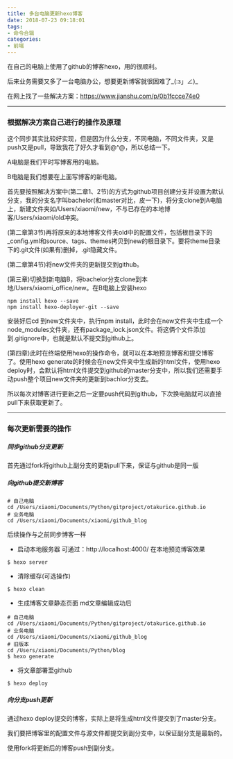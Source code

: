 ```yaml
---
title: 多台电脑更新hexo博客
date: 2018-07-23 09:18:01
tags:
- 命令合辑
categories:
- 前端
---
```

在自己的电脑上使用了github的博客hexo，用的很顺利。

后来业务需要又多了一台电脑办公，想要更新博客就很困难了_(:з」∠)_

在网上找了一些解决方案：https://www.jianshu.com/p/0b1fccce74e0

****
### 根据解决方案自己进行的操作及原理
这个同步其实比较好实现，但是因为什么分支，不同电脑，不同文件夹，又是push又是pull，导致我花了好久才看到@^@，所以总结一下。

A电脑是我们平时写博客用的电脑。

B电脑是我们想要在上面写博客的新电脑。

首先要按照解决方案中(第二章1、2节)的方式为github项目创建分支并设置为默认分支，我的分支名字叫bachelor(和master对比，皮一下)，将分支clone到A电脑上，新建文件夹如/Users/xiaomi/new，不与已存在的本地博客/Users/xiaomi/old冲突。

(第二章第3节)再将原来的本地博客文件夹old中的配置文件，包括根目录下的_config.yml和source、tags、themes拷贝到new的根目录下。要将theme目录下的.git文件(如果有)删掉，.git隐藏文件。

(第二章第4节)将new文件夹的更新提交到github。

(第三章)切换到新电脑B，将bachelor分支clone到本地/Users/xiaomi_office/new。在B电脑上安装hexo
```
npm install hexo --save
npm install hexo-deployer-git --save
```
安装好后cd 到new文件夹中，执行npm install，此时会在new文件夹中生成一个node_modules文件夹，还有package_lock.json文件。将这俩个文件添加到.gitignore中，也就是默认不提交到github上。

(第四章)此时在终端使用hexo的操作命令，就可以在本地预览博客和提交博客了。使用hexo generate的时候会在new文件夹中生成新的html文件，使用hexo deploy时，会默认将html文件提交到github的master分支中，所以我们还需要手动push整个项目new文件夹的更新到bachlor分支去。

所以每次对博客进行更新之后一定要push代码到github，下次换电脑就可以直接pull下来获取更新了。

****

### 每次更新需要的操作
##### 同步github分支更新
首先通过fork将github上副分支的更新pull下来，保证与github是同一版

##### 向github提交新博客
```
# 自己电脑
cd /Users/xiaomi/Documents/Python/gitproject/otakurice.github.io
# 业务电脑
cd /Users/xiaomi/Documents/xiaomi/github_blog
```

后续操作与之前同步博客一样
- 启动本地服务器
可通过：http://localhost:4000/ 在本地预览博客效果
```
$ hexo server
```

- 清除缓存(可选操作)
```
$ hexo clean
```

- 生成博客文章静态页面
md文章编辑成功后
```
# 自己电脑
cd /Users/xiaomi/Documents/Python/gitproject/otakurice.github.io
# 业务电脑
cd /Users/xiaomi/Documents/xiaomi/github_blog
# 旧版本
cd /Users/xiaomi/Documents/Python/blog
$ hexo generate
```

- 将文章部署至github
```
$ hexo deploy
```

##### 向分支push更新
通过hexo deploy提交的博客，实际上是将生成html文件提交到了master分支。

我们要把博客里的配置文件与源文件都提交到副分支中，以保证副分支是最新的。

使用fork将更新后的博客push到副分支。
